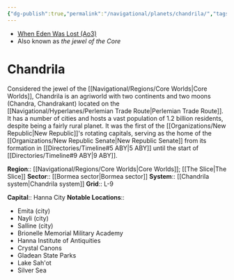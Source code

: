 ```yaml
---
{"dg-publish":true,"permalink":"/navigational/planets/chandrila/","tags":["map","planet","core","bormea","perlemian"]}
---
```


- [When Eden Was Lost (Ao3)](https://archiveofourown.org/works/19334440/chapters/45992584)
- Also known as *the jewel of the Core*
# Chandrila

Considered the jewel of the [[Navigational/Regions/Core Worlds\|Core Worlds]], Chandrila is an agriworld with two continents and two moons (Chandra, Chandrakant) located on the [[Navigational/Hyperlanes/Perlemian Trade Route\|Perlemian Trade Route]]. It has a number of cities and hosts a vast population of 1.2 billion residents, despite being a fairly rural planet. It was the first of the [[Organizations/New Republic\|New Republic]]'s rotating capitals, serving as the home of the [[Organizations/New Republic Senate\|New Republic Senate]] from its formation in [[Directories/Timeline#5 ABY\|5 ABY]] until the start of [[Directories/Timeline#9 ABY\|9 ABY]]. 

**Region**::  [[Navigational/Regions/Core Worlds\|Core Worlds]]; [[The Slice\|The Slice]]
**Sector**::  [[Bormea sector\|Bormea sector]]
**System**::  [[Chandrila system\|Chandrila system]]
**Grid**::  L-9

**Capital**::  Hanna City 
**Notable Locations**::  
- Emita (city)
- Nayli (city)
- Salline (city)
- Brionelle Memorial Military Academy
- Hanna Institute of Antiquities
- Crystal Canons 
- Gladean State Parks 
- Lake Sah'ot
- Silver Sea 